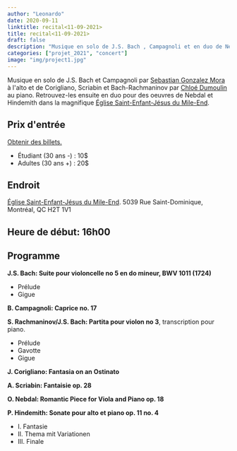 ```yaml
---
author: "Leonardo"
date: 2020-09-11
linktitle: recital<11-09-2021>
title: recital<11-09-2021>
draft: false
description: "Musique en solo de J.S. Bach , Campagnoli et en duo de Nebdal et Hindemith. Dans la magnifique Église Saint-Enfant-Jésus du Mile-End. "
categories: ["projet_2021", "concert"]
image: "img/project1.jpg"
---
```

Musique en solo de J.S. Bach et Campagnoli par [Sebastian Gonzalez Mora](https://novartensemble.com/post/sebastian-gonzalez-mora)  à l'alto et de Corigliano, Scriabin et Bach-Rachmaninov par [Chloé Dumoulin](https://novartensemble.com/post/chloé-dumoulin) au piano. Retrouvez-les ensuite en duo pour des oeuvres de Nebdal et Hindemith dans la magnifique [Église Saint-Enfant-Jésus du Mile-End](https://www.diocesemontreal.org/fr/vie-communautaire/eglises-paroisses/saint-enfant-jesus-montreal).

## Prix d'entrée
[Obtenir des billets.](https://www.eventbrite.ca/e/billets-recital-solos-duos-chloe-dumoulin-sebastian-gonzalez-mora-169367634153)
* Étudiant (30 ans -) : 10$
* Adultes (30 ans +) : 20$


## Endroit
[Église Saint-Enfant-Jésus du Mile-End](https://www.diocesemontreal.org/fr/vie-communautaire/eglises-paroisses/saint-enfant-jesus-montreal). 5039 Rue Saint-Dominique, Montréal, QC H2T 1V1

## Heure de début: 16h00

## Programme 

**J.S. Bach: Suite pour violoncelle no 5 en do mineur, BWV 1011 (1724)**
* Prélude 
* Gigue

**B. Campagnoli: Caprice no. 17**

**S. Rachmaninov/J.S. Bach: Partita pour violon no 3**, transcription pour piano.
* Prélude
* Gavotte
* Gigue

**J. Corigliano: Fantasia on an Ostinato**

**A. Scriabin: Fantaisie op. 28**

**O. Nebdal: Romantic Piece for Viola and Piano op. 18**

**P. Hindemith: Sonate pour alto et piano op. 11 no. 4**
* I.   Fantasie
* II.  Thema mit Variationen
* III. Finale

